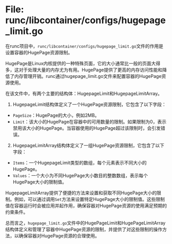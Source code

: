 # File: runc/libcontainer/configs/hugepage_limit.go

在runc项目中，`runc/libcontainer/configs/hugepage_limit.go`文件的作用是设置容器的HugePage资源限制。

HugePage是Linux内核提供的一种特殊页面，它的大小通常比一般的页面大得多，这对于处理大量的内存尤为有用。HugePage提供了更高的内存访问性能和降低了内存管理开销。runc通过hugepage_limit.go文件来配置容器的HugePage资源使用。

在该文件中，有两个主要的结构体：HugepageLimit和HugepageLimitArray。

1. HugepageLimit结构体定义了一个HugePage资源限制，它包含了以下字段：
- `PageSize`：HugePage的大小，例如2MB。
- `Limit`：该大小的HugePage在容器中的可用数量的限制。如果限制为0，表示禁用该大小的HugePage。当容器使用的HugePage超过该限制时，会引发错误。

2. HugepageLimitArray结构体定义了一组HugePage资源限制，它包含了以下字段：
- `Items`：一个HugepageLimit类型的数组，每个元素表示不同大小的HugePage。
- `Values`：一个大小为不同HugePage大小数目的整数数组，表示每个HugePage大小的限制值。

HugepageLimitArray提供了便捷的方法来设置和获取不同HugePage大小的限制。例如，可以通过调用`Set`方法来设置特定HugePage大小的限制值。这些限制值在容器运行时会被应用并起作用，确保容器对HugePage资源的使用满足预期的约束条件。

总而言之，`hugepage_limit.go`文件中的HugePageLimit和HugePageLimitArray结构体定义和管理了容器中HugePage资源的限制，并提供了对这些限制的操作方法，以确保容器对HugePage资源的合理使用。

